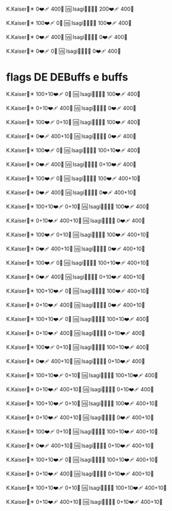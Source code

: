 K.Kaiser🌸✴️
0❤‍🩹 400💠
🆚
Isagi🧚🏻‍♀️🔅
200❤‍🩹 400💠

K.Kaiser🌸✴️
100❤‍🩹 0💠
🆚
Isagi🧚🏻‍♀️🔅
100❤‍🩹 400💠

K.Kaiser🌸✴️
0❤‍🩹 400💠
🆚
Isagi🧚🏻‍♀️🔅
0❤‍🩹 400💠

K.Kaiser🌸✴️
0❤‍🩹 0💠
🆚
Isagi🧚🏻‍♀️🔅
0❤‍🩹 400💠

# flags DE DEBuffs e buffs


K.Kaiser🌸✴️
100+10❤‍🩹 0💠
🆚
Isagi🧚🏻‍♀️🔅
100❤‍🩹 400💠

K.Kaiser🌸✴️
0+10❤‍🩹 400💠
🆚
Isagi🧚🏻‍♀️🔅
0❤‍🩹 400💠




K.Kaiser🌸✴️
100❤‍🩹 0+10💠
🆚
Isagi🧚🏻‍♀️🔅
100❤‍🩹 400💠

K.Kaiser🌸✴️
0❤‍🩹 400+10💠
🆚
Isagi🧚🏻‍♀️🔅
0❤‍🩹 400💠






K.Kaiser🌸✴️
100❤‍🩹 0💠
🆚
Isagi🧚🏻‍♀️🔅
100+10❤‍🩹 400💠

K.Kaiser🌸✴️
0❤‍🩹 400💠
🆚
Isagi🧚🏻‍♀️🔅
0+10❤‍🩹 400💠



K.Kaiser🌸✴️
100❤‍🩹 0💠
🆚
Isagi🧚🏻‍♀️🔅
100❤‍🩹 400+10💠

K.Kaiser🌸✴️
0❤‍🩹 400💠
🆚
Isagi🧚🏻‍♀️🔅
0❤‍🩹 400+10💠




K.Kaiser🌸✴️
100+10❤‍🩹 0+10💠
🆚
Isagi🧚🏻‍♀️🔅
100❤‍🩹 400💠

K.Kaiser🌸✴️
0+10❤‍🩹 400+10💠
🆚
Isagi🧚🏻‍♀️🔅
0❤‍🩹 400💠




K.Kaiser🌸✴️
100❤‍🩹 0+10💠
🆚
Isagi🧚🏻‍♀️🔅
100❤‍🩹 400+10💠

K.Kaiser🌸✴️
0❤‍🩹 400+10💠
🆚
Isagi🧚🏻‍♀️🔅
0❤‍🩹 400+10💠



K.Kaiser🌸✴️
100❤‍🩹 0💠
🆚
Isagi🧚🏻‍♀️🔅
100+10❤‍🩹 400+10💠

K.Kaiser🌸✴️
0❤‍🩹 400💠
🆚
Isagi🧚🏻‍♀️🔅
0+10❤‍🩹 400+10💠



K.Kaiser🌸✴️
100+10❤‍🩹 0💠
🆚
Isagi🧚🏻‍♀️🔅
100❤‍🩹 400+10💠

K.Kaiser🌸✴️
0+10❤‍🩹 400💠
🆚
Isagi🧚🏻‍♀️🔅
0❤‍🩹 400+10💠




K.Kaiser🌸✴️
100+10❤‍🩹 0💠
🆚
Isagi🧚🏻‍♀️🔅
100+10❤‍🩹 400💠

K.Kaiser🌸✴️
0+10❤‍🩹 400💠
🆚
Isagi🧚🏻‍♀️🔅
0+10❤‍🩹 400💠




K.Kaiser🌸✴️
100❤‍🩹 0+10💠
🆚
Isagi🧚🏻‍♀️🔅
100+10❤‍🩹 400💠

K.Kaiser🌸✴️
0❤‍🩹 400+10💠
🆚
Isagi🧚🏻‍♀️🔅
0+10❤‍🩹 400💠



K.Kaiser🌸✴️
100+10❤‍🩹 0+10💠
🆚
Isagi🧚🏻‍♀️🔅
100+10❤‍🩹 400💠

K.Kaiser🌸✴️
0+10❤‍🩹 400+10💠
🆚
Isagi🧚🏻‍♀️🔅
0+10❤‍🩹 400💠



K.Kaiser🌸✴️
100+10❤‍🩹 0+10💠
🆚
Isagi🧚🏻‍♀️🔅
100❤‍🩹 400+10💠

K.Kaiser🌸✴️
0+10❤‍🩹 400+10💠
🆚
Isagi🧚🏻‍♀️🔅
0❤‍🩹 400+10💠



K.Kaiser🌸✴️
100❤‍🩹 0+10💠
🆚
Isagi🧚🏻‍♀️🔅
100+10❤‍🩹 400+10💠

K.Kaiser🌸✴️
0❤‍🩹 400+10💠
🆚
Isagi🧚🏻‍♀️🔅
0+10❤‍🩹 400+10💠




K.Kaiser🌸✴️
100+10❤‍🩹 0💠
🆚
Isagi🧚🏻‍♀️🔅
100+10❤‍🩹 400+10💠

K.Kaiser🌸✴️
0+10❤‍🩹 400💠
🆚
Isagi🧚🏻‍♀️🔅
0+10❤‍🩹 400+10💠




K.Kaiser🌸✴️
100+10❤‍🩹 0+10💠
🆚
Isagi🧚🏻‍♀️🔅
100+10❤‍🩹 400+10💠

K.Kaiser🌸✴️
0+10❤‍🩹 400+10💠
🆚
Isagi🧚🏻‍♀️🔅
0+10❤‍🩹 400+10💠

